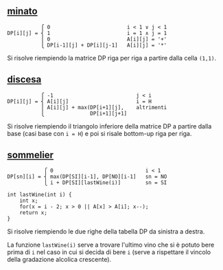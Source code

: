 ## [minato](https://training.olinfo.it/#/task/minato/statement "oii")
```
           ⎧ 0                         i < 1 ∨ j < 1
DP[i][j] = ⎨ 1                         i = 1 ∧ j = 1
           ⎪ 0                         A[i][j] = '+'
           ⎩ DP[i-1][j] + DP[i][j-1]   A[i][j] = '*'
```
Si risolve riempiendo la matrice DP riga per riga a partire dalla cella `(1,1)`.


## [discesa](https://training.olinfo.it/#/task/discesa/statement "oii")
```
           ⎧ -1                           j < i
DP[i][j] = ⎨ A[i][j]                      i = H
           ⎪ A[i][j] + max(DP[i+1][j],    altrimenti
           ⎩               DP[i+1][j+1]
```
Si risolve riempiendo il triangolo inferiore della matrice DP a partire dalla base (casi base con `i = H`) e poi si risale bottom-up riga per riga.



## [sommelier](https://training.olinfo.it/#/task/sommelier/statement "oii")
```
            ⎧ 0                              i < 1
DP[sn][i] = ⎨ max(DP[SI][i-1], DP[NO][i-1]   sn = NO
            ⎩ i + DP[SI][lastWine(i)]        sn = SI

int lastWine(int i) {
    int x;
    for(x = i - 2; x > 0 || A[x] > A[i]; x--);
    return x;
}
```
Si risolve riempiendo le due righe della tabella DP da sinistra a destra.

La funzione `lastWine(i)` serve a trovare l'ultimo vino che si è potuto bere prima di `i` nel caso in cui si decida di bere `i` (serve a rispettare il vincolo della gradazione alcolica crescente).
